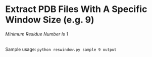 # Extract PDB Files With A Specific Window Size (e.g. 9)
###### Minimum Residue Number Is 1

Sample usage:
	`python reswindow.py sample 9 output`

